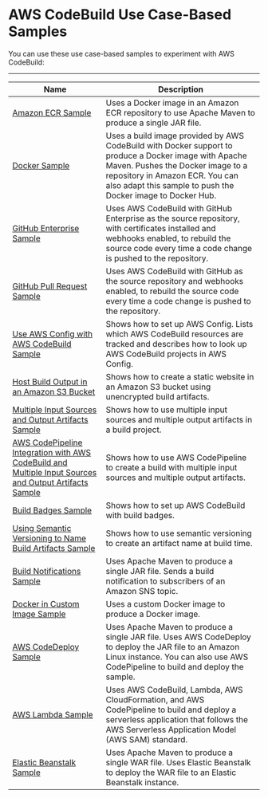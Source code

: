 # AWS CodeBuild Use Case\-Based Samples<a name="use-case-based-samples"></a>

You can use these use case\-based samples to experiment with AWS CodeBuild:


****  

| Name | Description | 
| --- | --- | 
| [Amazon ECR Sample](sample-ecr.md) | Uses a Docker image in an Amazon ECR repository to use Apache Maven to produce a single JAR file\. | 
| [Docker Sample](sample-docker.md) | Uses a build image provided by AWS CodeBuild with Docker support to produce a Docker image with Apache Maven\. Pushes the Docker image to a repository in Amazon ECR\. You can also adapt this sample to push the Docker image to Docker Hub\. | 
| [GitHub Enterprise Sample](sample-github-enterprise.md) | Uses AWS CodeBuild with GitHub Enterprise as the source repository, with certificates installed and webhooks enabled, to rebuild the source code every time a code change is pushed to the repository\. | 
| [GitHub Pull Request Sample](sample-github-pull-request.md) | Uses AWS CodeBuild with GitHub as the source repository and webhooks enabled, to rebuild the source code every time a code change is pushed to the repository\. | 
| [Use AWS Config with AWS CodeBuild Sample](how-to-integrate-config.md) | Shows how to set up AWS Config\. Lists which AWS CodeBuild resources are tracked and describes how to look up AWS CodeBuild projects in AWS Config\. | 
| [ Host Build Output in an Amazon S3 Bucket ](sample-disable-artifact-encryption.md) | Shows how to create a static website in an Amazon S3 bucket using unencrypted build artifacts\. | 
| [ Multiple Input Sources and Output Artifacts Sample ](sample-multi-in-out.md) |  Shows how to use multiple input sources and multiple output artifacts in a build project\.  | 
| [ AWS CodePipeline Integration with AWS CodeBuild and Multiple Input Sources and Output Artifacts Sample ](sample-pipeline-multi-input-output.md) |  Shows how to use AWS CodePipeline to create a build with multiple input sources and multiple output artifacts\.  | 
| [Build Badges Sample](sample-build-badges.md) | Shows how to set up AWS CodeBuild with build badges\. | 
| [Using Semantic Versioning to Name Build Artifacts Sample](sample-buildspec-artifact-naming.md) | Shows how to use semantic versioning to create an artifact name at build time\. | 
| [Build Notifications Sample](sample-build-notifications.md) | Uses Apache Maven to produce a single JAR file\. Sends a build notification to subscribers of an Amazon SNS topic\. | 
| [Docker in Custom Image Sample](sample-docker-custom-image.md) | Uses a custom Docker image to produce a Docker image\. | 
| [AWS CodeDeploy Sample](sample-codedeploy.md) | Uses Apache Maven to produce a single JAR file\. Uses AWS CodeDeploy to deploy the JAR file to an Amazon Linux instance\. You can also use AWS CodePipeline to build and deploy the sample\. | 
| [AWS Lambda Sample](sample-lambda.md) | Uses AWS CodeBuild, Lambda, AWS CloudFormation, and AWS CodePipeline to build and deploy a serverless application that follows the AWS Serverless Application Model \(AWS SAM\) standard\. | 
| [Elastic Beanstalk Sample](sample-elastic-beanstalk.md) | Uses Apache Maven to produce a single WAR file\. Uses Elastic Beanstalk to deploy the WAR file to an Elastic Beanstalk instance\. | 